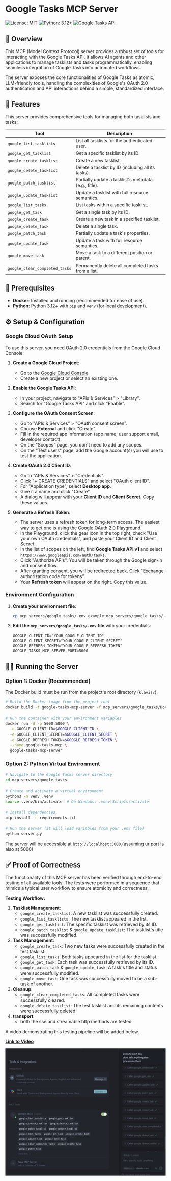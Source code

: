 # Google Tasks MCP Server

[![License: MIT](https://img.shields.io/badge/License-MIT-blue.svg)](https://opensource.org/licenses/MIT)
[![Python: 3.12+](https://img.shields.io/badge/Python-3.12+-blue.svg)](https://www.python.org/downloads/)
[![Google Tasks API](https://img.shields.io/badge/Google_Tasks_API-v1-4285F4.svg)](https://developers.google.com/tasks/reference/rest)

## 📖 Overview

This MCP (Model Context Protocol) server provides a robust set of tools for interacting with the Google Tasks API. It allows AI agents and other applications to manage tasklists and tasks programmatically, enabling seamless integration of Google Tasks into automated workflows.

The server exposes the core functionalities of Google Tasks as atomic, LLM-friendly tools, handling the complexities of Google's OAuth 2.0 authentication and API interactions behind a simple, standardized interface.

## 🚀 Features

This server provides comprehensive tools for managing both tasklists and tasks:

| Tool | Description |
|------|-------------|
| `google_list_tasklists` | List all tasklists for the authenticated user. |
| `google_get_tasklist` | Get a specific tasklist by its ID. |
| `google_create_tasklist` | Create a new tasklist. |
| `google_delete_tasklist` | Delete a tasklist by ID (including all its tasks). |
| `google_patch_tasklist` | Partially update a tasklist's metadata (e.g., title). |
| `google_update_tasklist` | Update a tasklist with full resource semantics. |
| `google_list_tasks` | List tasks within a specific tasklist. |
| `google_get_task` | Get a single task by its ID. |
| `google_create_task` | Create a new task in a specified tasklist. |
| `google_delete_task` | Delete a single task. |
| `google_patch_task` | Partially update a task's properties. |
| `google_update_task` | Update a task with full resource semantics. |
| `google_move_task` | Move a task to a different position or parent. |
| `google_clear_completed_tasks` | Permanently delete all completed tasks from a list. |

## 🔧 Prerequisites

- **Docker**: Installed and running (recommended for ease of use).
- **Python**: Python 3.12+ with `pip` and `venv` (for local development).

## ⚙️ Setup & Configuration

### Google Cloud OAuth Setup

To use this server, you need OAuth 2.0 credentials from the Google Cloud Console.

1.  **Create a Google Cloud Project**:
    - Go to the [Google Cloud Console](https://console.cloud.google.com/).
    - Create a new project or select an existing one.

2.  **Enable the Google Tasks API**:
    - In your project, navigate to "APIs & Services" > "Library".
    - Search for "Google Tasks API" and click "Enable".

3.  **Configure the OAuth Consent Screen**:
    - Go to "APIs & Services" > "OAuth consent screen".
    - Choose **External** and click "Create".
    - Fill in the required app information (app name, user support email, developer contact).
    - On the "Scopes" page, you don't need to add any scopes.
    - On the "Test users" page, add the Google account(s) you will use to test the application.

4.  **Create OAuth 2.0 Client ID**:
    - Go to "APIs & Services" > "Credentials".
    - Click "+ CREATE CREDENTIALS" and select "OAuth client ID".
    - For "Application type", select **Desktop app**.
    - Give it a name and click "Create".
    - A dialog will appear with your **Client ID** and **Client Secret**. Copy these values.

5.  **Generate a Refresh Token**:
    - The server uses a refresh token for long-term access. The easiest way to get one is using the [Google OAuth 2.0 Playground](https://developers.google.com/oauthplayground/).
    - In the Playground, click the gear icon in the top right, check "Use your own OAuth credentials", and paste your Client ID and Client Secret.
    - In the list of scopes on the left, find **Google Tasks API v1** and select `https://www.googleapis.com/auth/tasks`.
    - Click "Authorize APIs". You will be taken through the Google sign-in and consent flow.
    - After granting consent, you will be redirected back. Click "Exchange authorization code for tokens".
    - Your **Refresh token** will appear on the right. Copy this value.

### Environment Configuration

1.  **Create your environment file**:
    ```bash
    cp mcp_servers/google_tasks/.env.example mcp_servers/google_tasks/.env
    ```

2.  **Edit the `mcp_servers/google_tasks/.env` file** with your credentials:
    ```env
    GOOGLE_CLIENT_ID="YOUR_GOOGLE_CLIENT_ID"
    GOOGLE_CLIENT_SECRET="YOUR_GOOGLE_CLIENT_SECRET"
    GOOGLE_REFRESH_TOKEN="YOUR_GOOGLE_REFRESH_TOKEN"
    GOOGLE_TASKS_MCP_SERVER_PORT=5000
    ```

## 🏃‍♂️ Running the Server

### Option 1: Docker (Recommended)

The Docker build must be run from the project's root directory (`klavis/`).

```bash
# Build the Docker image from the project root
docker build -t google-tasks-mcp-server -f mcp_servers/google_tasks/Dockerfile .

# Run the container with your environment variables
docker run -d -p 5000:5000 \
  -e GOOGLE_CLIENT_ID=$GOOGLE_CLIENT_ID \
  -e GOOGLE_CLIENT_SECRET=$GOOGLE_CLIENT_SECRET \
  -e GOOGLE_REFRESH_TOKEN=$GOOGLE_REFRESH_TOKEN \
  --name google-tasks-mcp \
  google-tasks-mcp-server
```

### Option 2: Python Virtual Environment

```bash
# Navigate to the Google Tasks server directory
cd mcp_servers/google_tasks

# Create and activate a virtual environment
python3 -m venv .venv
source .venv/bin/activate  # On Windows: .venv\Scripts\activate

# Install dependencies
pip install -r requirements.txt

# Run the server (it will load variables from your .env file)
python server.py
```

The server will be accessible at `http://localhost:5000`.(assuming ur port is also at 5000)

## ✅ Proof of Correctness

The functionality of this MCP server has been verified through end-to-end testing of all available tools. The tests were performed in a sequence that mimics a typical user workflow to ensure atomicity and correctness.

**Testing Workflow:**

1.  **Tasklist Management**:
    - `google_create_tasklist`: A new tasklist was successfully created.
    - `google_list_tasklists`: The new tasklist appeared in the list.
    - `google_get_tasklist`: The specific tasklist was retrieved by its ID.
    - `google_patch_tasklist` & `google_update_tasklist`: The tasklist's title was successfully modified.
2.  **Task Management**:
    - `google_create_task`: Two new tasks were successfully created in the test tasklist.
    - `google_list_tasks`: Both tasks appeared in the list for the tasklist.
    - `google_get_task`: Each task was successfully retrieved by its ID.
    - `google_patch_task` & `google_update_task`: A task's title and status were successfully modified.
    - `google_move_task`: One task was successfully moved to be a sub-task of another.
3.  **Cleanup**:
    - `google_clear_completed_tasks`: All completed tasks were successfully cleared.
    - `google_delete_tasklist`: The test tasklist and its remaining contents were successfully deleted.
4. **transport**
    - both the sse and streamable http methods are tested

    

A video demonstrating this testing pipeline will be added below.

**[Link to Video ](https://youtu.be/JhYlHwPWW5U)**

![MCP Google Tasks Demo](mcp.jpg)


